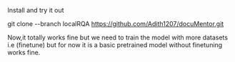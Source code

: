 Install and try it out

git clone --branch localRQA https://github.com/Adith1207/docuMentor.git

Now,it totally works fine but we need to train the model with more datasets i.e (finetune) but for now it is a basic pretrained model without finetuning works fine.
